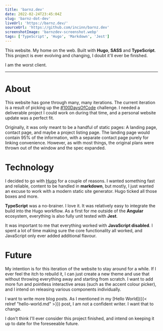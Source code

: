 ```yaml
---
title: 'barnz.dev'
date: 2022-02-24T23:45:04Z
slug: 'barnz-dot-dev'
liveUrl: 'https://barnz.dev/'
sourceUrl: 'https://github.com/incinn/barnz.dev'
screenshotImage: 'barnzdev-screenshot.webp'
tags: ['TypeScript', 'Hugo', 'Markdown', 'Jest']
---
```


This website. My home on the web. Built with **Hugo**, **SASS** and **TypeScript**. This project is ever evolving and changing, I doubt it'll ever be finished.

I am the worst client.

<!--more-->

---

# About

This website has gone through many, many iterations. The current iteration is a result of picking up the [#100DaysOfCode](https://twitter.com/hashtag/100DaysOfCode) challenge. I needed a deliverable project I could work on during that time, and a personal website update was a perfect fit. 

Originally, it was only meant to be a handful of static pages: A landing page, contact page, and maybe a project listing page. The landing page would contain 95% of the information, with a separate contact page purely for linking convenience. However, as with most things, the original plans were thrown out of the window and the spec expanded.

# Technology

I decided to go with [Hugo](https://gohugo.io/) for a couple of reasons. I wanted something fast and reliable, content to be handled in **markdown**, but mostly, I just wanted an excuse to work with a modern static site generator. Hugo ticked all those boxes and more.

**TypeScript** was a no-brainer. I love it. It was relatively easy to integrate the build into the Hugo workflow. As a first for me outside of the **Angular** ecosystem, everything is also fully unit tested with **Jest**.

It was important to me that everything worked with **JavaScript disabled**. I spent a lot of time making sure the core functionality all worked, and JavaScript only ever added additional flavour.

# Future

My intention is for this iteration of the website to stay around for a while. If I ever feel the itch to rebuild it, I can just create a new theme and use that without throwing everything away and starting from scratch. I want to add more fun and pointless interactive areas (such as the accent colour picker), and I intend on releasing various components individually.

I want to write more blog posts. As I mentioned in my [Hello World]({{< relref "hello-world.md" >}}) post, I am not a confident writer. I want that to change.

I don't think I'll ever consider this project finished, and intend on keeping it up to date for the foreseeable future.

